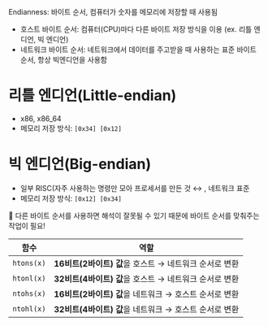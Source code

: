 Endianness: 바이트 순서, 컴퓨터가 숫자를 메모리에 저장할 때 사용됨

- 호스트 바이트 순서: 컴퓨터(CPU)마다 다른 바이트 저장 방식을 이용 (ex. 리틀 엔디언, 빅 엔디언)
- 네트워크 바이트 순서: 네트워크에서 데이터를 주고받을 때 사용하는 표준 바이트 순서, 항상 빅엔디언을 사용함

# 리틀 엔디언(Little-endian)

- x86, x86_64
- 메모리 저장 방식: `[0x34] [0x12]`

# 빅 엔디언(Big-endian)

- 일부 RISC(자주 사용하는 명령만 모아 프로세서를 만든 것 ↔ , 네트워크 표준
- 메모리 저장 방식: `[0x12] [0x34]`

🌟 다른 바이트 순서를 사용하면 해석이 잘못될 수 있기 때문에 바이트 순서를 맞춰주는 작업이 필요!

| 함수 | 역할 |
| --- | --- |
| `htons(x)` | **16비트(2바이트) 값**을 호스트 → 네트워크 순서로 변환 |
| `htonl(x)` | **32비트(4바이트) 값**을 호스트 → 네트워크 순서로 변환 |
| `ntohs(x)` | **16비트(2바이트) 값**을 네트워크 → 호스트 순서로 변환 |
| `ntohl(x)` | **32비트(4바이트) 값**을 네트워크 → 호스트 순서로 변환 |
